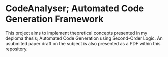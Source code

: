 # CodeAnalyser; Automated Code Generation Framework

This project aims to implement theoretical concepts presented in my deploma thesis; Automated Code Generation using Second-Order Logic.
An usubmited paper draft on the subject is also presented as a PDF within this repository.
